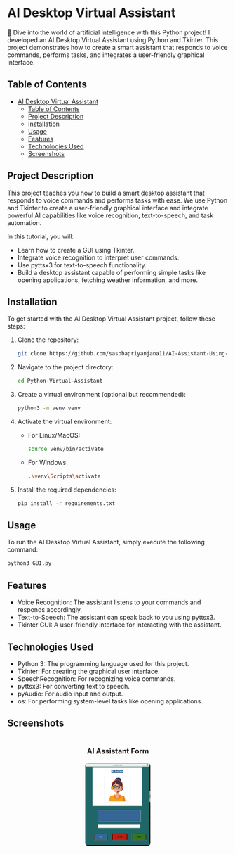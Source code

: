 # AI Desktop Virtual Assistant

🚀 Dive into the world of artificial intelligence with this Python project! I developed an AI Desktop Virtual Assistant using Python and Tkinter. This project demonstrates how to create a smart assistant that responds to voice commands, performs tasks, and integrates a user-friendly graphical interface.

## Table of Contents

- [AI Desktop Virtual Assistant](#ai-desktop-virtual-assistant)
  - [Table of Contents](#table-of-contents)
  - [Project Description](#project-description)
  - [Installation](#installation)
  - [Usage](#usage)
  - [Features](#features)
  - [Technologies Used](#technologies-used)
  - [Screenshots](#screenshots)

## Project Description

This project teaches you how to build a smart desktop assistant that responds to voice commands and performs tasks with ease. We use Python and Tkinter to create a user-friendly graphical interface and integrate powerful AI capabilities like voice recognition, text-to-speech, and task automation.

In this tutorial, you will:
- Learn how to create a GUI using Tkinter.
- Integrate voice recognition to interpret user commands.
- Use pyttsx3 for text-to-speech functionality.
- Build a desktop assistant capable of performing simple tasks like opening applications, fetching weather information, and more.

## Installation

To get started with the AI Desktop Virtual Assistant project, follow these steps:

1. Clone the repository:

    ```bash
    git clone https://github.com/sasobapriyanjana11/AI-Assistant-Using-Python.git
    ```

2. Navigate to the project directory:

    ```bash
    cd Python-Virtual-Assistant
    ```

3. Create a virtual environment (optional but recommended):

    ```bash
    python3 -m venv venv
    ```

4. Activate the virtual environment:

    - For Linux/MacOS:

        ```bash
        source venv/bin/activate
        ```

    - For Windows:

        ```bash
        .\venv\Scripts\activate
        ```

5. Install the required dependencies:

    ```bash
    pip install -r requirements.txt
    ```

## Usage

To run the AI Desktop Virtual Assistant, simply execute the following command:

```bash
python3 GUI.py
```

## Features

- Voice Recognition: The assistant listens to your commands and responds accordingly.
- Text-to-Speech: The assistant can speak back to you using pyttsx3.
- Tkinter GUI: A user-friendly interface for interacting with the assistant.

## Technologies Used

- Python 3: The programming language used for this project.
- Tkinter: For creating the graphical user interface.
- SpeechRecognition: For recognizing voice commands.
- pyttsx3: For converting text to speech.
- pyAudio: For audio input and output.
- os: For performing system-level tasks like opening applications.

## Screenshots
 <div style="display: flex; flex-wrap: wrap; justify-content: center; gap: 16px; text-align: center;">
  <div style="flex: 1 1 calc(40% - 16px); max-width: calc(40% - 16px);">
    <h3>AI Assistant Form</h3>
    <img src="/Image/ai_assistant_page.png" alt="AI Assistant Page" style="width: 80%; height: auto; border: 1px solid #ccc; border-radius: 8px;">
  </div>
</div>

